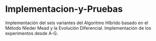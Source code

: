 # Implementacion-y-Pruebas
Implementación del seis variantes del Algoritmo Híbrido basado en el Método Nleder Mead y la Evolución Diferencial. Implementación de los experimentos desde A-G.

